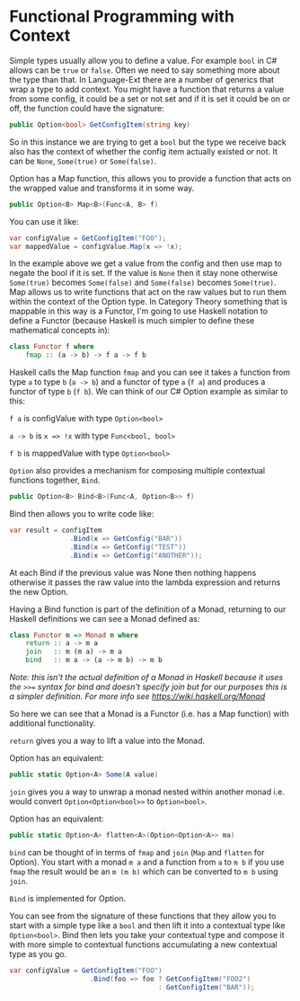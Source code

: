 # Functional Programming with Context

Simple types usually allow you to define a value. For example `bool` in C# allows can be `true` or `false`. Often we need to say something more about the type than that. In Language-Ext there are a number of generics that wrap a type to add context. You might have a function that returns a value from some config, it could be a set or not set and if it is set it could be on or off, the function could have the signature:

```cs
public Option<bool> GetConfigItem(string key)
```

So in this instance we are trying to get a `bool` but the type we receive back also has the context of whether the config item actually existed or not. It can be `None`, `Some(true)` or `Some(false)`.

Option has a Map function, this allows you to provide a function that acts on the wrapped value and transforms it in some way.

```cs
public Option<B> Map<B>(Func<A, B> f)
```

You can use it like:

```cs
var configValue = GetConfigItem("FOO");
var mappedValue = configValue.Map(x => !x);
```

In the example above we get a value from the config and then use map to negate the bool if it is set. If the value is `None` then it stay none otherwise `Some(true)` becomes `Some(false)` and `Some(false)` becomes `Some(true)`. Map allows us to write functions that act on the raw values but to run them within the context of the Option type. In Category Theory something that is mappable in this way is a Functor, I'm going to use Haskell notation to define a Functor (because Haskell is much simpler to define these mathematical concepts in):

```haskell
class Functor f where
    fmap :: (a -> b) -> f a -> f b
```

Haskell calls the Map function `fmap` and you can see it takes a function from type `a` to type `b` (`a -> b`) and a functor of type `a` (`f a`) and produces a functor of type `b` (`f b`). We can think of our C# Option example as similar to this:

`f a` is configValue with type `Option<bool>`

`a -> b` is `x => !x` with type `Func<bool, bool>`

`f b` is mappedValue with type `Option<bool>`


`Option` also provides a mechanism for composing multiple contextual functions together, `Bind`.

```cs
public Option<B> Bind<B>(Func<A, Option<B>> f)
```

Bind then allows you to write code like:

```cs
var result = configItem
               .Bind(x => GetConfig("BAR"))
               .Bind(x => GetConfig("TEST"))
               .Bind(x => GetConfig("ANOTHER"));
```

At each Bind if the previous value was None then nothing happens otherwise it passes the raw value into the lambda expression and returns the new Option.

Having a Bind function is part of the definition of a Monad, returning to our Haskell definitions we can see a Monad defined as:

```haskell
class Functor m => Monad m where
    return :: a -> m a
    join   :: m (m a) -> m a
    bind   :: m a -> (a -> m b) -> m b
```

*Note: this isn't the actual definition of a Monad in Haskell because it uses the `>>=` syntax for bind and doesn't specify join but for our purposes this is a simpler definition. For more info see https://wiki.haskell.org/Monad*

So here we can see that a Monad is a Functor (i.e. has a Map function) with additional functionality. 

`return` gives you a way to lift a value into the Monad. 

Option has an equivalent:

```cs
public static Option<A> Some(A value)
```

`join` gives you a way to unwrap a monad nested within another monad i.e. would convert `Option<Option<bool>>` to `Option<bool>`.

Option has an equivalent:

```cs
public static Option<A> flatten<A>(Option<Option<A>> ma) 
```

`bind` can be thought of in terms of `fmap` and `join` (`Map` and `flatten` for Option). You start with a monad `m a` and a function from `a` to `m b` if you use `fmap` the result would be an `m (m b)` which can be converted to `m b` using `join`.

`Bind` is implemented for Option.

You can see from the signature of these functions that they allow you to start with a simple type like a `bool` and then lift it into a contextual type like `Option<bool>`. Bind then lets you take your contextual type and compose it with more simple to contextual functions accumulating a new contextual type as you go.

```cs
var configValue = GetConfigItem("FOO")
                    .Bind(foo => foo ? GetConfigItem("FOO2")
                                     : GetConfigItem("BAR"));
```







